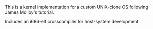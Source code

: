 This is a kernel implementation for a custom UNIX-clone OS following James Molloy's tutorial.

Includes an i686-elf crosscompiler for host-system development.
